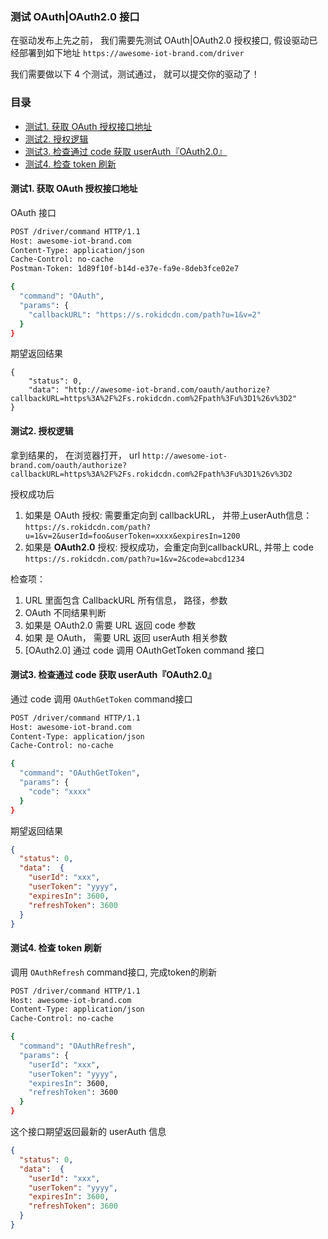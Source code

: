 ### 测试 OAuth|OAuth2.0 接口

在驱动发布上先之前， 我们需要先测试 OAuth|OAuth2.0 授权接口, 假设驱动已经部署到如下地址  `https://awesome-iot-brand.com/driver`

我们需要做以下 4 个测试，测试通过， 就可以提交你的驱动了！

### 目录
- [测试1. 获取 OAuth 授权接口地址](#测试1-获取-oauth-授权接口地址)
- [测试2. 授权逻辑](#测试2-授权逻辑)
- [测试3. 检查通过 code 获取 userAuth『OAuth2.0』](#test3)
- [测试4. 检查 token 刷新](#测试4-检查-token-刷新)

#### 测试1. 获取 OAuth 授权接口地址

OAuth 接口

```bash
POST /driver/command HTTP/1.1
Host: awesome-iot-brand.com
Content-Type: application/json
Cache-Control: no-cache
Postman-Token: 1d89f10f-b14d-e37e-fa9e-8deb3fce02e7

{
  "command": "OAuth",
  "params": {
    "callbackURL": "https://s.rokidcdn.com/path?u=1&v=2"
  }
}
```

期望返回结果

```
{
    "status": 0,
    "data": "http://awesome-iot-brand.com/oauth/authorize?callbackURL=https%3A%2F%2Fs.rokidcdn.com%2Fpath%3Fu%3D1%26v%3D2"
}
```

#### 测试2. 授权逻辑

拿到结果的， 在浏览器打开， url `http://awesome-iot-brand.com/oauth/authorize?callbackURL=https%3A%2F%2Fs.rokidcdn.com%2Fpath%3Fu%3D1%26v%3D2`

授权成功后

1. 如果是 OAuth 授权:  需要重定向到 callbackURL， 并带上userAuth信息： `https://s.rokidcdn.com/path?u=1&v=2&userId=foo&userToken=xxxx&expiresIn=1200`
2. 如果是 **OAuth2.0** 授权:
授权成功，会重定向到callbackURL, 并带上 code  `https://s.rokidcdn.com/path?u=1&v=2&code=abcd1234`

检查项：

1. URL 里面包含 CallbackURL 所有信息， 路径，参数
2. OAuth 不同结果判断
  1. 如果是 OAuth2.0 需要 URL 返回 code 参数
  2. 如果 是 OAuth， 需要 URL 返回 userAuth 相关参数
3. [OAuth2.0] 通过 code 调用 OAuthGetToken command 接口

#### <span id = "test3">测试3. 检查通过 code 获取 userAuth『OAuth2.0』</span>

通过 code 调用 `OAuthGetToken` command接口

```bash
POST /driver/command HTTP/1.1
Host: awesome-iot-brand.com
Content-Type: application/json
Cache-Control: no-cache

{
  "command": "OAuthGetToken",
  "params": {
    "code": "xxxx"
  }
}
```

期望返回结果

```json
{
  "status": 0,
  "data":  {
    "userId": "xxx",
    "userToken": "yyyy",
    "expiresIn": 3600,
    "refreshToken": 3600
  }
}
```


#### 测试4. 检查 token 刷新

调用 `OAuthRefresh` command接口, 完成token的刷新

```bash
POST /driver/command HTTP/1.1
Host: awesome-iot-brand.com
Content-Type: application/json
Cache-Control: no-cache

{
  "command": "OAuthRefresh",
  "params": {
    "userId": "xxx",
    "userToken": "yyyy",
    "expiresIn": 3600,
    "refreshToken": 3600
  }
}
```

这个接口期望返回最新的 userAuth 信息

```json
{
  "status": 0,
  "data":  {
    "userId": "xxx",
    "userToken": "yyyy",
    "expiresIn": 3600,
    "refreshToken": 3600
  }
}
```
